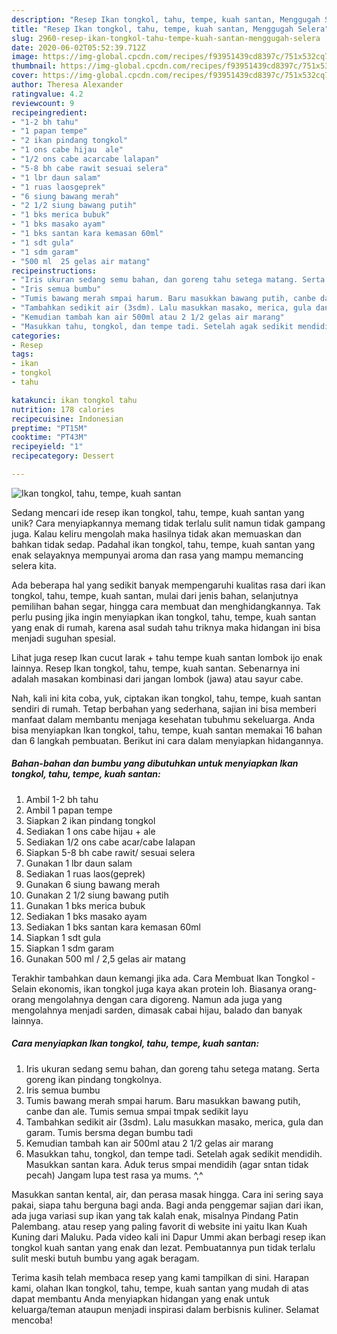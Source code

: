 ```yaml
---
description: "Resep Ikan tongkol, tahu, tempe, kuah santan, Menggugah Selera"
title: "Resep Ikan tongkol, tahu, tempe, kuah santan, Menggugah Selera"
slug: 2960-resep-ikan-tongkol-tahu-tempe-kuah-santan-menggugah-selera
date: 2020-06-02T05:52:39.712Z
image: https://img-global.cpcdn.com/recipes/f93951439cd8397c/751x532cq70/ikan-tongkol-tahu-tempe-kuah-santan-foto-resep-utama.jpg
thumbnail: https://img-global.cpcdn.com/recipes/f93951439cd8397c/751x532cq70/ikan-tongkol-tahu-tempe-kuah-santan-foto-resep-utama.jpg
cover: https://img-global.cpcdn.com/recipes/f93951439cd8397c/751x532cq70/ikan-tongkol-tahu-tempe-kuah-santan-foto-resep-utama.jpg
author: Theresa Alexander
ratingvalue: 4.2
reviewcount: 9
recipeingredient:
- "1-2 bh tahu"
- "1 papan tempe"
- "2 ikan pindang tongkol"
- "1 ons cabe hijau  ale"
- "1/2 ons cabe acarcabe lalapan"
- "5-8 bh cabe rawit sesuai selera"
- "1 lbr daun salam"
- "1 ruas laosgeprek"
- "6 siung bawang merah"
- "2 1/2 siung bawang putih"
- "1 bks merica bubuk"
- "1 bks masako ayam"
- "1 bks santan kara kemasan 60ml"
- "1 sdt gula"
- "1 sdm garam"
- "500 ml  25 gelas air matang"
recipeinstructions:
- "Iris ukuran sedang semu bahan, dan goreng tahu setega matang. Serta goreng ikan pindang tongkolnya."
- "Iris semua bumbu"
- "Tumis bawang merah smpai harum. Baru masukkan bawang putih, canbe dan ale. Tumis semua smpai tmpak sedikit layu"
- "Tambahkan sedikit air (3sdm). Lalu masukkan masako, merica, gula dan garam. Tumis bersma degan bumbu tadi"
- "Kemudian tambah kan air 500ml atau 2 1/2 gelas air marang"
- "Masukkan tahu, tongkol, dan tempe tadi. Setelah agak sedikit mendidih. Masukkan santan kara. Aduk terus smpai mendidih (agar sntan tidak pecah) Jangam lupa test rasa ya mums. ^,^"
categories:
- Resep
tags:
- ikan
- tongkol
- tahu

katakunci: ikan tongkol tahu 
nutrition: 178 calories
recipecuisine: Indonesian
preptime: "PT15M"
cooktime: "PT43M"
recipeyield: "1"
recipecategory: Dessert

---
```



![Ikan tongkol, tahu, tempe, kuah santan](https://img-global.cpcdn.com/recipes/f93951439cd8397c/751x532cq70/ikan-tongkol-tahu-tempe-kuah-santan-foto-resep-utama.jpg)

Sedang mencari ide resep ikan tongkol, tahu, tempe, kuah santan yang unik? Cara menyiapkannya memang tidak terlalu sulit namun tidak gampang juga. Kalau keliru mengolah maka hasilnya tidak akan memuaskan dan bahkan tidak sedap. Padahal ikan tongkol, tahu, tempe, kuah santan yang enak selayaknya mempunyai aroma dan rasa yang mampu memancing selera kita.

Ada beberapa hal yang sedikit banyak mempengaruhi kualitas rasa dari ikan tongkol, tahu, tempe, kuah santan, mulai dari jenis bahan, selanjutnya pemilihan bahan segar, hingga cara membuat dan menghidangkannya. Tak perlu pusing jika ingin menyiapkan ikan tongkol, tahu, tempe, kuah santan yang enak di rumah, karena asal sudah tahu triknya maka hidangan ini bisa menjadi suguhan spesial.

Lihat juga resep Ikan cucut larak + tahu tempe kuah santan lombok ijo enak lainnya. Resep Ikan tongkol, tahu, tempe, kuah santan. Sebenarnya ini adalah masakan kombinasi dari jangan lombok (jawa) atau sayur cabe.


Nah, kali ini kita coba, yuk, ciptakan ikan tongkol, tahu, tempe, kuah santan sendiri di rumah. Tetap berbahan yang sederhana, sajian ini bisa memberi manfaat dalam membantu menjaga kesehatan tubuhmu sekeluarga. Anda bisa menyiapkan Ikan tongkol, tahu, tempe, kuah santan memakai 16 bahan dan 6 langkah pembuatan. Berikut ini cara dalam menyiapkan hidangannya.

<!--inarticleads1-->

##### Bahan-bahan dan bumbu yang dibutuhkan untuk menyiapkan Ikan tongkol, tahu, tempe, kuah santan:

1. Ambil 1-2 bh tahu
1. Ambil 1 papan tempe
1. Siapkan 2 ikan pindang tongkol
1. Sediakan 1 ons cabe hijau + ale
1. Sediakan 1/2 ons cabe acar/cabe lalapan
1. Siapkan 5-8 bh cabe rawit/ sesuai selera
1. Gunakan 1 lbr daun salam
1. Sediakan 1 ruas laos(geprek)
1. Gunakan 6 siung bawang merah
1. Gunakan 2 1/2 siung bawang putih
1. Gunakan 1 bks merica bubuk
1. Sediakan 1 bks masako ayam
1. Sediakan 1 bks santan kara kemasan 60ml
1. Siapkan 1 sdt gula
1. Siapkan 1 sdm garam
1. Gunakan 500 ml / 2,5 gelas air matang


Terakhir tambahkan daun kemangi jika ada. Cara Membuat Ikan Tongkol - Selain ekonomis, ikan tongkol juga kaya akan protein loh. Biasanya orang-orang mengolahnya dengan cara digoreng. Namun ada juga yang mengolahnya menjadi sarden, dimasak cabai hijau, balado dan banyak lainnya. 

<!--inarticleads2-->

##### Cara menyiapkan Ikan tongkol, tahu, tempe, kuah santan:

1. Iris ukuran sedang semu bahan, dan goreng tahu setega matang. Serta goreng ikan pindang tongkolnya.
1. Iris semua bumbu
1. Tumis bawang merah smpai harum. Baru masukkan bawang putih, canbe dan ale. Tumis semua smpai tmpak sedikit layu
1. Tambahkan sedikit air (3sdm). Lalu masukkan masako, merica, gula dan garam. Tumis bersma degan bumbu tadi
1. Kemudian tambah kan air 500ml atau 2 1/2 gelas air marang
1. Masukkan tahu, tongkol, dan tempe tadi. Setelah agak sedikit mendidih. Masukkan santan kara. Aduk terus smpai mendidih (agar sntan tidak pecah) Jangam lupa test rasa ya mums. ^,^


Masukkan santan kental, air, dan perasa masak hingga. Cara ini sering saya pakai, siapa tahu berguna bagi anda. Bagi anda penggemar sajian dari ikan, ada juga variasi sup ikan yang tak kalah enak, misalnya Pindang Patin Palembang. atau resep yang paling favorit di website ini yaitu Ikan Kuah Kuning dari Maluku. Pada video kali ini Dapur Ummi akan berbagi resep ikan tongkol kuah santan yang enak dan lezat. Pembuatannya pun tidak terlalu sulit meski butuh bumbu yang agak beragam. 

Terima kasih telah membaca resep yang kami tampilkan di sini. Harapan kami, olahan Ikan tongkol, tahu, tempe, kuah santan yang mudah di atas dapat membantu Anda menyiapkan hidangan yang enak untuk keluarga/teman ataupun menjadi inspirasi dalam berbisnis kuliner. Selamat mencoba!

